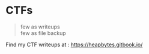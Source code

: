 # CTFs 

> few as writeups <br>
> few as file backup

Find my CTF writeups at : https://heapbytes.gitbook.io/
